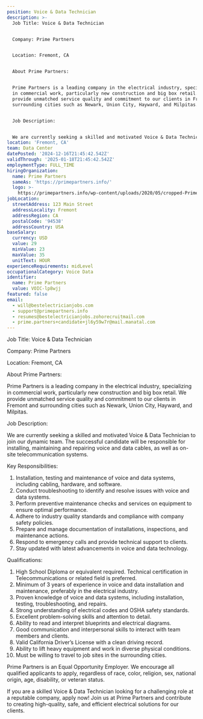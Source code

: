 ```yaml
---
position: Voice & Data Technician
description: >-
  Job Title: Voice & Data Technician


  Company: Prime Partners


  Location: Fremont, CA


  About Prime Partners:


  Prime Partners is a leading company in the electrical industry, specializing
  in commercial work, particularly new construction and big box retail. We
  provide unmatched service quality and commitment to our clients in Fremont and
  surrounding cities such as Newark, Union City, Hayward, and Milpitas.


  Job Description:


  We are currently seeking a skilled and motivated Voice & Data Technician to...
location: 'Fremont, CA'
team: Data Center
datePosted: '2024-12-16T21:45:42.542Z'
validThrough: '2025-01-18T21:45:42.542Z'
employmentType: FULL_TIME
hiringOrganization:
  name: Prime Partners
  sameAs: 'https://primepartners.info/'
  logo: >-
    https://primepartners.info/wp-content/uploads/2020/05/cropped-Prime-Partners-Logo-NO-BG-1-1.png
jobLocation:
  streetAddress: 123 Main Street
  addressLocality: Fremont
  addressRegion: CA
  postalCode: '94538'
  addressCountry: USA
baseSalary:
  currency: USD
  value: 29
  minValue: 23
  maxValue: 35
  unitText: HOUR
experienceRequirements: midLevel
occupationalCategory: Voice Data
identifier:
  name: Prime Partners
  value: VOIC-lp8wjj
featured: false
email:
  - will@bestelectricianjobs.com
  - support@primepartners.info
  - resumes@bestelectricianjobs.zohorecruitmail.com
  - prime.partners+candidate+jl6y59w7r@mail.manatal.com
---
```




Job Title: Voice & Data Technician

Company: Prime Partners

Location: Fremont, CA

About Prime Partners:

Prime Partners is a leading company in the electrical industry, specializing in commercial work, particularly new construction and big box retail. We provide unmatched service quality and commitment to our clients in Fremont and surrounding cities such as Newark, Union City, Hayward, and Milpitas.

Job Description:

We are currently seeking a skilled and motivated Voice & Data Technician to join our dynamic team. The successful candidate will be responsible for installing, maintaining and repairing voice and data cables, as well as on-site telecommunication systems. 

Key Responsibilities:

1. Installation, testing and maintenance of voice and data systems, including cabling, hardware, and software.
2. Conduct troubleshooting to identify and resolve issues with voice and data systems.
3. Perform preventive maintenance checks and services on equipment to ensure optimal performance.
4. Adhere to industry quality standards and compliance with company safety policies.
5. Prepare and manage documentation of installations, inspections, and maintenance actions.
6. Respond to emergency calls and provide technical support to clients.
7. Stay updated with latest advancements in voice and data technology.

Qualifications:

1. High School Diploma or equivalent required. Technical certification in Telecommunications or related field is preferred.
2. Minimum of 3 years of experience in voice and data installation and maintenance, preferably in the electrical industry.
3. Proven knowledge of voice and data systems, including installation, testing, troubleshooting, and repairs.
4. Strong understanding of electrical codes and OSHA safety standards.
5. Excellent problem-solving skills and attention to detail.
6. Ability to read and interpret blueprints and electrical diagrams.
7. Good communication and interpersonal skills to interact with team members and clients.
8. Valid California Driver’s License with a clean driving record.
9. Ability to lift heavy equipment and work in diverse physical conditions.
10. Must be willing to travel to job sites in the surrounding cities.

Prime Partners is an Equal Opportunity Employer. We encourage all qualified applicants to apply, regardless of race, color, religion, sex, national origin, age, disability, or veteran status.
  
If you are a skilled Voice & Data Technician looking for a challenging role at a reputable company, apply now! Join us at Prime Partners and contribute to creating high-quality, safe, and efficient electrical solutions for our clients.
